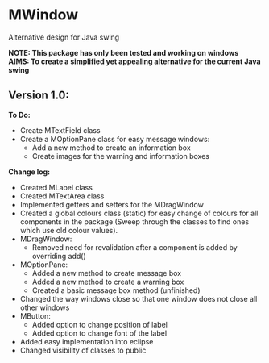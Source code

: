 <h1>MWindow</h1>
<p>Alternative design for Java swing</p>
<strong>NOTE: This package has only been tested and working on windows</strong>
<br>
<strong>AIMS: To create a simplified yet appealing alternative for the current Java swing</strong>
<h2>Version 1.0:</h2>
<strong>To Do:</strong>
<ul>
    <li>Create MTextField class</li>
    <li>Create a MOptionPane class for easy message windows:
        <ul>
            <li>Add a new method to create an information box</li>
            <li>Create images for the warning and information boxes</li>
        </ul>
    </li>
</ul>
<strong>Change log:</strong>
<br>
<ul>
    <li>Created MLabel class</li>
    <li>Created MTextArea class</li>
    <li>Implemented getters and setters for the MDragWindow</li>
    <li>Created a global colours class (static) for easy change of colours for all components in the package (Sweep through the classes to find ones which use old colour values).</li>
    <li>MDragWindow:
        <ul>
            <li>Removed need for revalidation after a component is added by overriding add()</li>
        </ul>
    </li>
    <li>MOptionPane:
        <ul>
            <li>Added a new method to create message box</li>
            <li>Added a new method to create a warning box</li>
            <li>Created a basic message box method (unfinished)</li>
        </ul>
    </li>
    <li>Changed the way windows close so that one window does not close all other windows</li>
    <li>MButton:
        <ul>
            <li>Added option to change position of label</li>
            <li>Added option to change font of the label</li>
        </ul>
    </li>
    <li>Added easy implementation into eclipse</li>
    <li>Changed visibility of classes to public</li>
</ul>

